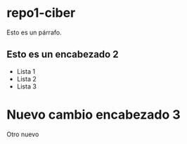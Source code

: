 # repo1-ciber

Esto es un párrafo.

## Esto es un encabezado 2

- Lista 1
- Lista 2
- Lista 3

# Nuevo cambio encabezado 3

Otro nuevo